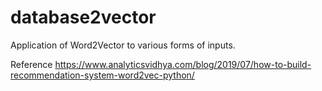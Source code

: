 # database2vector
Application of Word2Vector to various forms of inputs.

Reference
https://www.analyticsvidhya.com/blog/2019/07/how-to-build-recommendation-system-word2vec-python/
